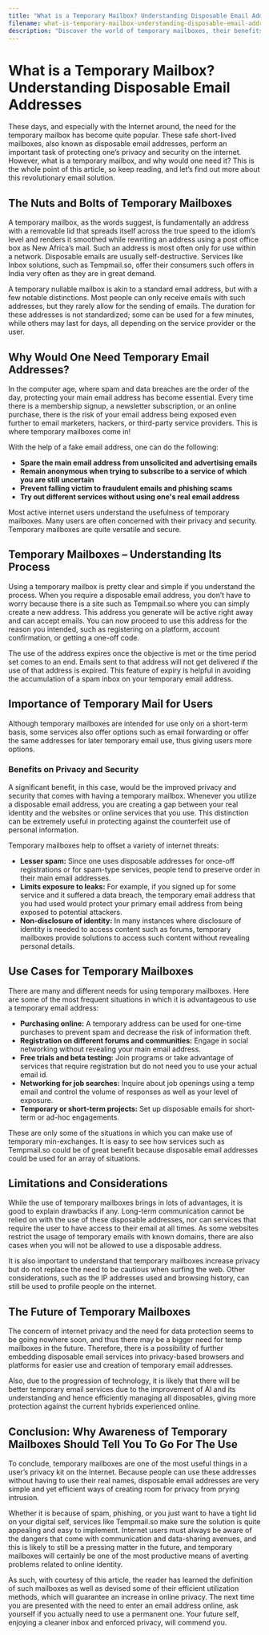 ```yaml
---
title: "What is a Temporary Mailbox? Understanding Disposable Email Addresses"
filename: what-is-temporary-mailbox-understanding-disposable-email-addresses.md
description: "Discover the world of temporary mailboxes, their benefits, and how they protect your privacy online. Learn why disposable email addresses are essential in today's digital landscape."
---
```


# What is a Temporary Mailbox? Understanding Disposable Email Addresses

These days, and especially with the Internet around, the need for the temporary mailbox has become quite popular. These safe short-lived mailboxes, also known as disposable email addresses, perform an important task of protecting one’s privacy and security on the internet. However, what is a temporary mailbox, and why would one need it? This is the whole point of this article, so keep reading, and let’s find out more about this revolutionary email solution.

## The Nuts and Bolts of Temporary Mailboxes

A temporary mailbox, as the words suggest, is fundamentally an address with a removable lid that spreads itself across the true speed to the idiom’s level and renders it smoothed while rewriting an address using a post office box as New Africa’s mail. Such an address is most often only for use within a network. Disposable emails are usually self-destructive. Services like Inbox solutions, such as Tempmail.so, offer their consumers such offers in India very often as they are in great demand.

A temporary nullable mailbox is akin to a standard email address, but with a few notable distinctions. Most people can only receive emails with such addresses, but they rarely allow for the sending of emails. The duration for these addresses is not standardized; some can be used for a few minutes, while others may last for days, all depending on the service provider or the user.

## Why Would One Need Temporary Email Addresses?

In the computer age, where spam and data breaches are the order of the day, protecting your main email address has become essential. Every time there is a membership signup, a newsletter subscription, or an online purchase, there is the risk of your email address being exposed even further to email marketers, hackers, or third-party service providers. This is where temporary mailboxes come in!

With the help of a fake email address, one can do the following:

- **Spare the main email address from unsolicited and advertising emails**
- **Remain anonymous when trying to subscribe to a service of which you are still uncertain**
- **Prevent falling victim to fraudulent emails and phishing scams**
- **Try out different services without using one's real email address**

Most active internet users understand the usefulness of temporary mailboxes. Many users are often concerned with their privacy and security. Temporary mailboxes are quite versatile and secure.

## Temporary Mailboxes – Understanding Its Process

Using a temporary mailbox is pretty clear and simple if you understand the process. When you require a disposable email address, you don’t have to worry because there is a site such as Tempmail.so where you can simply create a new address. This address you generate will be active right away and can accept emails. You can now proceed to use this address for the reason you intended, such as registering on a platform, account confirmation, or getting a one-off code.

The use of the address expires once the objective is met or the time period set comes to an end. Emails sent to that address will not get delivered if the use of that address is expired. This feature of expiry is helpful in avoiding the accumulation of a spam inbox on your temporary email address.

## Importance of Temporary Mail for Users

Although temporary mailboxes are intended for use only on a short-term basis, some services also offer options such as email forwarding or offer the same addresses for later temporary email use, thus giving users more options.

### Benefits on Privacy and Security

A significant benefit, in this case, would be the improved privacy and security that comes with having a temporary mailbox. Whenever you utilize a disposable email address, you are creating a gap between your real identity and the websites or online services that you use. This distinction can be extremely useful in protecting against the counterfeit use of personal information.

Temporary mailboxes help to offset a variety of internet threats:

- **Lesser spam:** Since one uses disposable addresses for once-off registrations or for spam-type services, people tend to preserve order in their main email addresses.
- **Limits exposure to leaks:** For example, if you signed up for some service and it suffered a data breach, the temporary email address that you had used would protect your primary email address from being exposed to potential attackers.
- **Non-disclosure of identity:** In many instances where disclosure of identity is needed to access content such as forums, temporary mailboxes provide solutions to access such content without revealing personal details.

## Use Cases for Temporary Mailboxes

There are many and different needs for using temporary mailboxes. Here are some of the most frequent situations in which it is advantageous to use a temporary email address:

- **Purchasing online:** A temporary address can be used for one-time purchases to prevent spam and decrease the risk of information theft.
- **Registration on different forums and communities:** Engage in social networking without revealing your main email address.
- **Free trials and beta testing:** Join programs or take advantage of services that require registration but do not need you to use your actual email id.
- **Networking for job searches:** Inquire about job openings using a temp email and control the volume of responses as well as your level of exposure.
- **Temporary or short-term projects:** Set up disposable emails for short-term or ad-hoc engagements.

These are only some of the situations in which you can make use of temporary min-exchanges. It is easy to see how services such as Tempmail.so could be of great benefit because disposable email addresses could be used for an array of situations.

## Limitations and Considerations

While the use of temporary mailboxes brings in lots of advantages, it is good to explain drawbacks if any. Long-term communication cannot be relied on with the use of these disposable addresses, nor can services that require the user to have access to their email at all times. As some websites restrict the usage of temporary emails with known domains, there are also cases when you will not be allowed to use a disposable address.

It is also important to understand that temporary mailboxes increase privacy but do not replace the need to be cautious when surfing the web. Other considerations, such as the IP addresses used and browsing history, can still be used to profile people on the internet.

## The Future of Temporary Mailboxes

The concern of internet privacy and the need for data protection seems to be going nowhere soon, and thus there may be a bigger need for temp mailboxes in the future. Therefore, there is a possibility of further embedding disposable email services into privacy-based browsers and platforms for easier use and creation of temporary email addresses.

Also, due to the progression of technology, it is likely that there will be better temporary email services due to the improvement of AI and its understanding and hence efficiently managing all disposables, giving more protection against the current hybrids experienced online.

## Conclusion: Why Awareness of Temporary Mailboxes Should Tell You To Go For The Use

To conclude, temporary mailboxes are one of the most useful things in a user’s privacy kit on the Internet. Because people can use these addresses without having to use their real names, disposable email addresses are very simple and yet efficient ways of creating room for privacy from prying intrusion.

Whether it is because of spam, phishing, or you just want to have a tight lid on your digital self, services like Tempmail.so make sure the solution is quite appealing and easy to implement. Internet users must always be aware of the dangers that come with communication and data-sharing avenues, and this is likely to still be a pressing matter in the future, and temporary mailboxes will certainly be one of the most productive means of averting problems related to online identity.

As such, with courtesy of this article, the reader has learned the definition of such mailboxes as well as devised some of their efficient utilization methods, which will guarantee an increase in online privacy. The next time you are presented with the need to enter an email address online, ask yourself if you actually need to use a permanent one. Your future self, enjoying a cleaner inbox and enforced privacy, will commend you.
